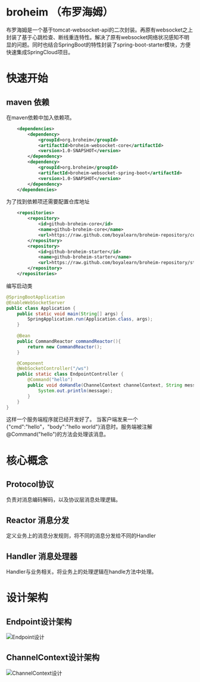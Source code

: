 # broheim （布罗海姆）

布罗海姆是一个基于tomcat-websocket-api的二次封装。再原有websocket之上封装了基于心跳检查、断线重连特性。解决了原有websocket网络状况感知不明显的问题。同时也结合SpringBoot的特性封装了spring-boot-starter模块，方便快速集成SpringCloud项目。

# 快速开始


## maven 依赖

在maven依赖中加入依赖项。

```xml
    <dependencies>
        <dependency>
            <groupId>org.broheim</groupId>
            <artifactId>broheim-websocket-core</artifactId>
            <version>1.0-SNAPSHOT</version>
        </dependency>
        <dependency>
            <groupId>org.broheim</groupId>
            <artifactId>broheim-websocket-spring-boot</artifactId>
            <version>1.0-SNAPSHOT</version>
        </dependency>
    </dependencies>
```

为了找到依赖项还需要配置仓库地址

```xml
    <repositories>
        <repository>
            <id>github-broheim-core</id>
            <name>github-broheim-core</name>
            <url>https://raw.github.com/boyalearn/broheim-repository/core</url>
        </repository>
        <repository>
            <id>github-broheim-starter</id>
            <name>github-broheim-starter</name>
            <url>https://raw.github.com/boyalearn/broheim-repository/starter</url>
        </repository>
    </repositories>
```

编写启动类

```java
@SpringBootApplication
@EnableWebSocketServer
public class Application {
    public static void main(String[] args) {
        SpringApplication.run(Application.class, args);
    }
    
    @Bean
    public CommandReactor commandReactor(){
        return new CommandReactor();
    }

    @Component
    @WebSocketController("/ws")
    public static class EndpointController {
        @Command("hello")
        public void doHandle(ChannelContext channelContext, String message) {
            System.out.println(message);
        }
    }
}
```

这样一个服务端程序就已经开发好了。
当客户端发来一个{"cmd":"hello"，"body":"hello world"}消息时。服务端被注解@Command("hello")的方法会处理该消息。

# 核心概念
## Protocol协议 
负责对消息编码解码，以及协议层消息处理逻辑。

## Reactor 消息分发
定义业务上的消息分发规则，将不同的消息分发给不同的Handler

## Handler 消息处理器
Handler与业务相关。将业务上的处理逻辑在handle方法中处理。

# 设计架构

## Endpoint设计架构

![Endpoint设计](https://github.com/boyalearn/broheim/tree/master/doc/endpoint设计.png)

## ChannelContext设计架构

![ChannelContext设计](https://github.com/boyalearn/broheim/tree/master/doc/ChannelContext设计.png)
